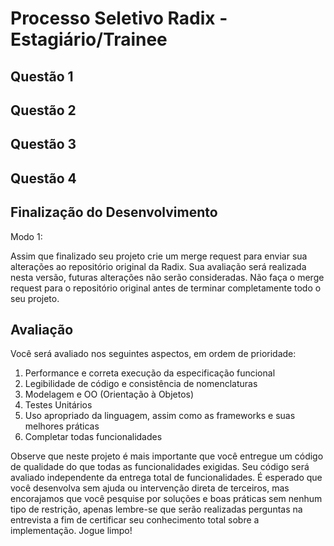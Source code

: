 # Processo Seletivo Radix - Estagiário/Trainee
  
## Questão 1

## Questão 2

## Questão 3

## Questão 4


## Finalização do Desenvolvimento

Modo 1:

Assim que finalizado seu projeto crie um merge request para enviar sua alterações ao repositório original da Radix. Sua avaliação será realizada nesta versão, futuras alterações não serão consideradas. Não faça o merge request para o repositório original antes de terminar completamente todo o seu projeto.

## Avaliação

Você será avaliado nos seguintes aspectos, em ordem de prioridade:
1. Performance e correta execução da especificação funcional
2. Legibilidade de código e consistência de nomenclaturas
3. Modelagem e OO (Orientação à Objetos)
4. Testes Unitários
5. Uso apropriado da linguagem, assim como as frameworks e suas melhores práticas
6. Completar todas funcionalidades

Observe que neste projeto é mais importante que você entregue um código de qualidade do que todas as funcionalidades exigidas. 
Seu código será avaliado independente da entrega total de funcionalidades.
É esperado que você desenvolva sem ajuda ou intervenção direta de terceiros, mas encorajamos que você pesquise por soluções e boas práticas sem nenhum tipo de restrição, apenas lembre-se que serão realizadas perguntas na entrevista a fim de certificar seu conhecimento total sobre a implementação. Jogue limpo!
